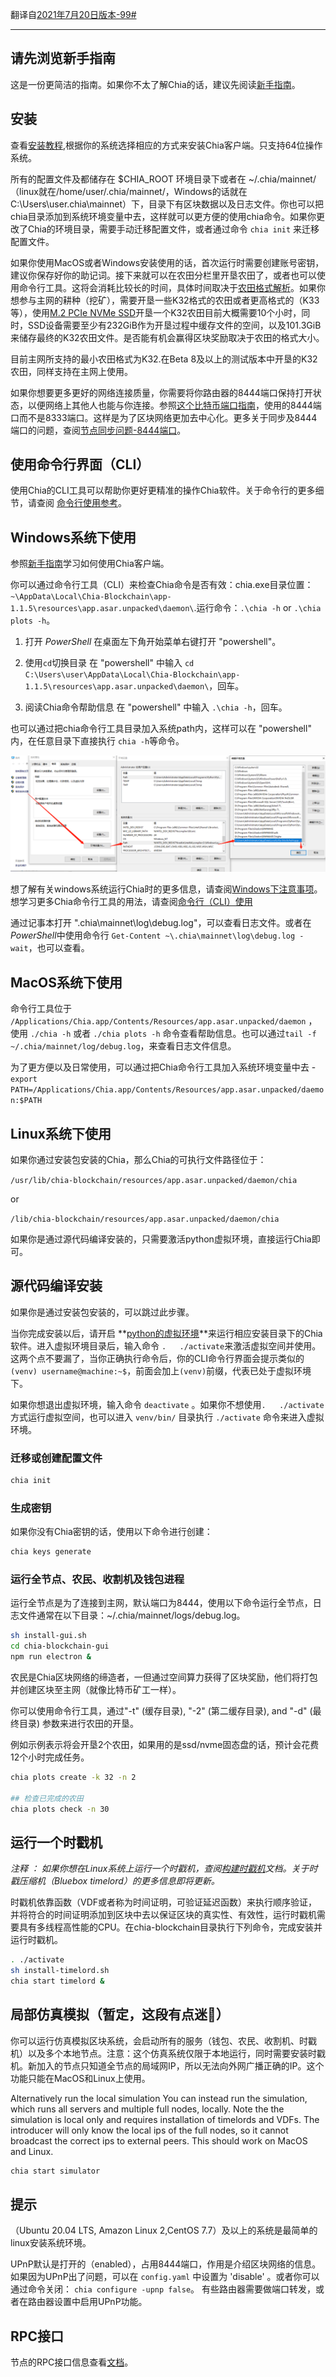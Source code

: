 翻译自[2021年7月20日版本-99#](https://github.com/Chia-Network/chia-blockchain/wiki/Quick-Start-Guide/04a88f3e7262516d443d0e4700f1350463092faf)
***

## 请先浏览新手指南
这是一份更简洁的指南。如果你不太了解Chia的话，建议先阅读[新手指南](Beginners-Guide)。

## 安装
查看[安装教程](INSTALL),根据你的系统选择相应的方式来安装Chia客户端。只支持64位操作系统。

所有的配置文件及都储存在 $CHIA_ROOT 环境目录下或者在 ~/.chia/mainnet/（linux就在/home/user/.chia/mainnet/，Windows的话就在C:\Users\user\.chia\mainnet）下，目录下有区块数据以及日志文件。你也可以把chia目录添加到系统环境变量中去，这样就可以更方便的使用chia命令。如果你更改了Chia的环境目录，需要手动迁移配置文件，或者通过命令 `chia init` 来迁移配置文件。

如果你使用MacOS或者Windows安装使用的话，首次运行时需要创建账号密钥，建议你保存好你的助记词。接下来就可以在农田分栏里开垦农田了，或者也可以使用命令行工具。这将会消耗比较长的时间，具体时间取决于[农田格式解析](k-sizes)。如果你想参与主网的耕种（挖矿），需要开垦一些K32格式的农田或者更高格式的（K33等），使用[M.2 PCIe NVMe SSD](https://en.wikipedia.org/wiki/M.2)开垦一个K32农田目前大概需要10个小时，同时，SSD设备需要至少有232GiB作为开垦过程中缓存文件的空间，以及101.3GiB来储存最终的K32农田文件。是否能有机会赢得区块奖励取决于农田的格式大小。

目前主网所支持的最小农田格式为K32.在Beta 8及以上的测试版本中开垦的K32农田，同样支持在主网上使用。

如果你想要更多更好的网络连接质量，你需要将你路由器的8444端口保持打开状态，以便网络上其他人也能与你连接。参照[这个比特币端口指南](https://bitcoin.org/en/full-node#port-forwarding)，使用的8444端口而不是8333端口。这样是为了区块网络更加去中心化。更多关于同步及8444端口的问题，查阅[节点同步问题-8444端口](Resolving-Sync-Issues---Port-8444)。

## 使用命令行界面（CLI）
使用Chia的CLI工具可以帮助你更好更精准的操作Chia软件。关于命令行的更多细节，请查阅 [命令行使用参考](CLI-Commands-Reference)。

## Windows系统下使用

参照[新手指南](Beginners-Guide)学习如何使用Chia客户端。

你可以通过命令行工具（CLI）来检查Chia命令是否有效：chia.exe目录位置：`~\AppData\Local\Chia-Blockchain\app-1.1.5\resources\app.asar.unpacked\daemon\`.运行命令：`.\chia -h` or `.\chia plots -h`。

1. 打开 *PowerShell* 
	在桌面左下角开始菜单右键打开 "powershell"。

2. 使用`cd`切换目录
	在 "powershell" 中输入 `cd C:\Users\user\AppData\Local\Chia-Blockchain\app-1.1.5\resources\app.asar.unpacked\daemon\`，回车。

3. 阅读Chia命令帮助信息
	在 "powershell" 中输入 `.\chia -h`，回车。

也可以通过把chia命令行工具目录加入系统path内，这样可以在 "powershell" 内，在任意目录下直接执行 `chia -h`等命令。

![Aaron Swartz](./images/windows-path.jpg)

想了解有关windows系统运行Chia时的更多信息，请查阅[Windows下注意事项](Windows-Tips-and-Tricks)。想学习更多Chia命令行工具的用法，请查阅[命令行（CLI）使用](CLI-Commands-Reference)

通过记事本打开 "\.chia\mainnet\log\debug.log"，可以查看日志文件。或者在*PowerShell*中使用命令行 `Get-Content ~\.chia\mainnet\log\debug.log -wait`，也可以查看。

## MacOS系统下使用
命令行工具位于 `/Applications/Chia.app/Contents/Resources/app.asar.unpacked/daemon` ，使用 `./chia -h` 或者 `./chia plots -h` 命令查看帮助信息。也可以通过`tail -f ~/.chia/mainnet/log/debug.log`，来查看日志文件信息。

为了更方便以及日常使用，可以通过把Chia命令行工具加入系统环境变量中去 - `export PATH=/Applications/Chia.app/Contents/Resources/app.asar.unpacked/daemon:$PATH`

## Linux系统下使用
如果你通过安装包安装的Chia，那么Chia的可执行文件路径位于：

`/usr/lib/chia-blockchain/resources/app.asar.unpacked/daemon/chia`

or

`/lib/chia-blockchain/resources/app.asar.unpacked/daemon/chia`

如果你是通过源代码编译安装的，只需要激活python虚拟环境，直接运行Chia即可。

## 源代码编译安装
如果你是通过安装包安装的，可以跳过此步骤。

当你完成安装以后，请开启 **[python的虚拟环境](https://docs.python-guide.org/dev/virtualenvs/)**来运行相应安装目录下的Chia软件。进入虚拟环境目录后，输入命令 `.   ./activate`来激活虚拟空间并使用。这两个点不要漏了，当你正确执行命令后，你的CLI命令行界面会提示类似的`(venv) username@machine:~$`，前面会加上``(venv)``前缀，代表已处于虚拟环境下。

如果你想退出虚拟环境，输入命令 `deactivate` 。如果你不想使用`.   ./activate`方式运行虚拟空间，也可以进入 `venv/bin/` 目录执行 `./activate` 命令来进入虚拟环境。

### 迁移或创建配置文件
```bash
chia init
```

### 生成密钥
如果你没有Chia密钥的话，使用以下命令进行创建：
```bash
chia keys generate
```

### 运行全节点、农民、收割机及钱包进程
运行全节点是为了连接到主网，默认端口为8444，使用以下命令运行全节点，日志文件通常在以下目录：~/.chia/mainnet/logs/debug.log。
```bash
sh install-gui.sh
cd chia-blockchain-gui
npm run electron &
```

农民是Chia区块网络的缔造者，一但通过空间算力获得了区块奖励，他们将打包并创建区块至主网（就像比特币矿工一样）。

你可以使用命令行工具，通过"-t" (缓存目录), "-2" (第二缓存目录), and "-d" (最终目录) 参数来进行农田的开垦。

例如示例表示将会开垦2个农田，如果用的是ssd/nvme固态盘的话，预计会花费12个小时完成任务。

```bash
chia plots create -k 32 -n 2

## 检查已完成的农田
chia plots check -n 30
```

## 运行一个时戳机

*注释 ： 如果你想在Linux系统上运行一个时戳机，查阅[构建时戳机](Building-timelords)文档。关于时戳压缩机（Bluebox timelord）的更多信息即将更新。* 

时戳机依靠函数（VDF或者称为时间证明，可验证延迟函数）来执行顺序验证，并将符合的时间证明添加到区块中去以保证区块的真实性、有效性，运行时戳机需要具有多线程高性能的CPU。在chia-blockchain目录执行下列命令，完成安装并运行时戳机。
```bash
. ./activate
sh install-timelord.sh
chia start timelord &
```

## 局部仿真模拟（暂定，这段有点迷🤣）
你可以运行仿真模拟区块系统，会启动所有的服务（钱包、农民、收割机、时戳机）以及多个本地节点。注意：这个仿真系统仅限于本地运行，同时需要安装时戳机。新加入的节点只知道全节点的局域网IP，所以无法向外网广播正确的IP。这个功能只能在MacOS和Linux上使用。

Alternatively run the local simulation
You can instead run the simulation, which runs all servers and multiple full nodes, locally. Note the the simulation is local only and requires installation of timelords and VDFs. The introducer will only know the local ips of the full nodes, so it cannot broadcast the correct ips to external peers. This should work on MacOS and Linux.
```bash
chia start simulator
```


## 提示
（Ubuntu 20.04 LTS, Amazon Linux 2,CentOS 7.7）及以上的系统是最简单的linux安装系统环境。

UPnP默认是打开的（enabled），占用8444端口，作用是介绍区块网络的信息。
如果因为UPnP出了问题，可以在 `config.yaml` 中设置为 'disable' 。或者你可以通过命令关闭： `chia configure -upnp false`。
有些路由器需要做端口转发，或者在路由器设置中启用UPnP功能。

## RPC接口
节点的RPC接口信息查看[文档](RPC-Interfaces)。

